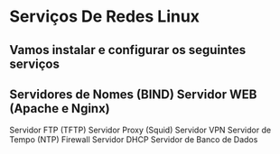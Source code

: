 # Serviços De Redes Linux 
Vamos instalar e configurar os seguintes serviços
---------------------------------------------------
Servidores de Nomes (BIND)
Servidor WEB (Apache e Nginx)
---------------------------------------------------
Servidor FTP (TFTP)
Servidor Proxy (Squid)
Servidor VPN
Servidor de Tempo (NTP)
Firewall
Servidor DHCP
Servidor de Banco de Dados
